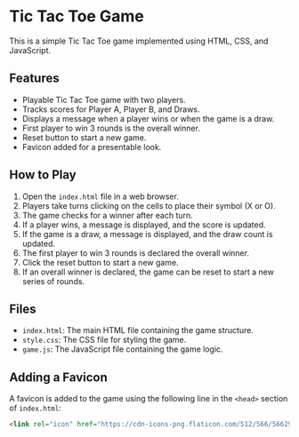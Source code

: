 # Tic Tac Toe Game

This is a simple Tic Tac Toe game implemented using HTML, CSS, and JavaScript.

## Features
- Playable Tic Tac Toe game with two players.
- Tracks scores for Player A, Player B, and Draws.
- Displays a message when a player wins or when the game is a draw.
- First player to win 3 rounds is the overall winner.
- Reset button to start a new game.
- Favicon added for a presentable look.

## How to Play
1. Open the `index.html` file in a web browser.
2. Players take turns clicking on the cells to place their symbol (X or O).
3. The game checks for a winner after each turn.
4. If a player wins, a message is displayed, and the score is updated.
5. If the game is a draw, a message is displayed, and the draw count is updated.
6. The first player to win 3 rounds is declared the overall winner.
7. Click the reset button to start a new game.
8. If an overall winner is declared, the game can be reset to start a new series of rounds.

## Files
- `index.html`: The main HTML file containing the game structure.
- `style.css`: The CSS file for styling the game.
- `game.js`: The JavaScript file containing the game logic.

## Adding a Favicon
A favicon is added to the game using the following line in the `<head>` section of `index.html`:
```html
<link rel="icon" href="https://cdn-icons-png.flaticon.com/512/566/566294.png">
